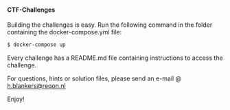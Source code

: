 #### CTF-Challenges

Building the challenges is easy. Run the following command in the folder containing the docker-compose.yml file:
```sh 
$ docker-compose up
``` 

Every challenge has a README.md file containing instructions to access the challenge.

For questions, hints or solution files, please send an e-mail @ h.blankers@reqon.nl

Enjoy!